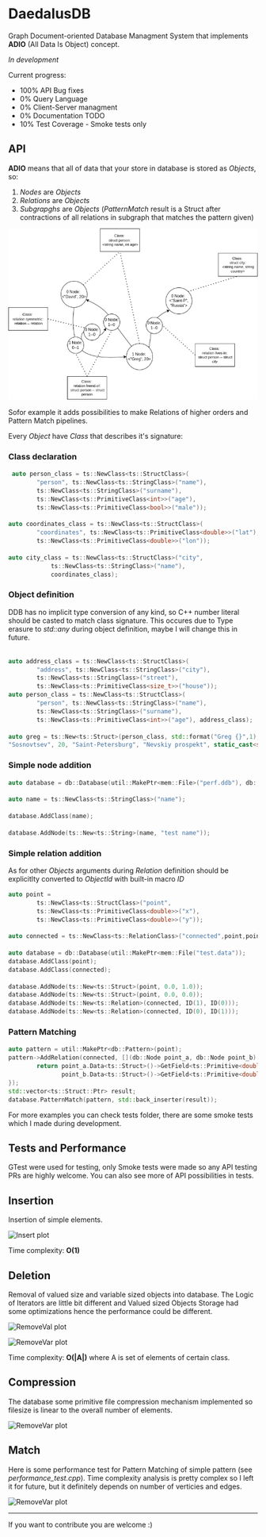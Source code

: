 # DaedalusDB

Graph Document-oriented Database Managment System that implements **ADIO** (All Data Is Object) concept.

*In development*

Current progress:
- 100% API Bug fixes
- 0% Query Language
- 0% Client-Server managment
- 0% Documentation TODO
- 10% Test Coverage - Smoke tests only


## API

**ADIO** means that all of data that your store in database is stored as *Objects*, so:

1. *Nodes* are *Objects* 
2. *Relations* are *Objects*
3. *Subgrapghs* are *Objects* (*PatternMatch* result is a Struct after contractions of all relations in subgraph that matches the pattern given)

![adio](./tests/test_results/adio.png) 

Sofor example it adds possibilities to make Relations of higher orders and Pattern Match pipelines.

Every *Object* have *Class* that describes it's signature:

### Class declaration
```cpp
 auto person_class = ts::NewClass<ts::StructClass>(
        "person", ts::NewClass<ts::StringClass>("name"), 
        ts::NewClass<ts::StringClass>("surname"),
        ts::NewClass<ts::PrimitiveClass<int>>("age"),
        ts::NewClass<ts::PrimitiveClass<bool>>("male"));

auto coordinates_class = ts::NewClass<ts::StructClass>(
        "coordinates", ts::NewClass<ts::PrimitiveClass<double>>("lat"),
        ts::NewClass<ts::PrimitiveClass<double>>("lon"));

auto city_class = ts::NewClass<ts::StructClass>("city", 
            ts::NewClass<ts::StringClass>("name"), 
            coordinates_class);

```

### Object definition

DDB has no implicit type conversion of any kind, so C++ number literal should be casted to match class signature.
This occures due to Type erasure to *std::any* during object definition, maybe I will change this in future.

```cpp

auto address_class = ts::NewClass<ts::StructClass>(
        "address", ts::NewClass<ts::StringClass>("city"),
        ts::NewClass<ts::StringClass>("street"),
        ts::NewClass<ts::PrimitiveClass<size_t>>("house"));
auto person_class = ts::NewClass<ts::StructClass>(
        "person", ts::NewClass<ts::StringClass>("name"),  
        ts::NewClass<ts::StringClass>("surname"),
        ts::NewClass<ts::PrimitiveClass<int>>("age"), address_class);

auto greg = ts::New<ts::Struct>(person_class, std::format("Greg {}",1),
"Sosnovtsev", 20, "Saint-Petersburg", "Nevskiy prospekt", static_cast<size_t>(28));
```



### Simple node addition 

```cpp
auto database = db::Database(util::MakePtr<mem::File>("perf.ddb"), db::OpenMode::kWrite);

auto name = ts::NewClass<ts::StringClass>("name");

database.AddClass(name);

database.AddNode(ts::New<ts::String>(name, "test name"));
```


### Simple relation addition

As for other *Objects* arguments during *Relation* definition should be explicitlty converted to *ObjectId* with built-in macro *ID*

```cpp
auto point =
        ts::NewClass<ts::StructClass>("point",
        ts::NewClass<ts::PrimitiveClass<double>>("x"),
        ts::NewClass<ts::PrimitiveClass<double>>("y"));

auto connected = ts::NewClass<ts::RelationClass>("connected",point,point);

auto database = db::Database(util::MakePtr<mem::File("test.data"));
database.AddClass(point);
database.AddClass(connected);

database.AddNode(ts::New<ts::Struct>(point, 0.0, 1.0));
database.AddNode(ts::New<ts::Struct>(point, 0.0, 0.0));
database.AddNode(ts::New<ts::Relation>(connected, ID(1), ID(0)));
database.AddNode(ts::New<ts::Relation>(connected, ID(0), ID(1)));
```

### Pattern Matching

```cpp
auto pattern = util::MakePtr<db::Pattern>(point);
pattern->AddRelation(connected, [](db::Node point_a, db::Node point_b) {
        return point_a.Data<ts::Struct>()->GetField<ts::Primitive<double>>("y")->Value() >
               point_b.Data<ts::Struct>()->GetField<ts::Primitive<double>>("y")->Value();
});
std::vector<ts::Struct::Ptr> result;
database.PatternMatch(pattern, std::back_inserter(result));
```

For more examples you can check tests folder, there are some smoke tests which I made during development.


## Tests and Performance

GTest were used for testing, only Smoke tests were made so any API testing PRs are highly welcome. You can also see more of API possibilities in tests. 

## Insertion

Insertion of simple elements.

![Insert plot](./tests/test_results/Insert.png) 

Time complexity: **O(1)**

## Deletion

Removal of valued size and variable sized objects into database. The Logic of Iterators are little bit different and Valued sized Objects Storage had some optimizations hence the performance could be different.

![RemoveVal plot](./tests/test_results/RemoveVal.png) 

![RemoveVar plot](./tests/test_results/RemoveVar.png) 

Time complexity: **O(|A|)** where A is set of elements of certain class.


## Compression

The database some primitive file compression mechanism implemented so filesize is linear to the overall number of elements.

![RemoveVar plot](./tests/test_results/Compression.png) 

## Match

Here is some performance test for Pattern Matching of simple pattern (see *performance_test.cpp*). Time complexity analysis is pretty complex so I left it for future, but it definitely depends on number of verticies and edges. 

![RemoveVar plot](./tests/test_results/Match.png) 

___


If you want to contribute you are welcome :)
